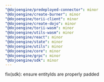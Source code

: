 ```yaml
---
"@dojoengine/predeployed-connector": minor
"@dojoengine/create-burner": minor
"@dojoengine/torii-client": minor
"@dojoengine/create-dojo": minor
"@dojoengine/torii-wasm": minor
"@dojoengine/utils-wasm": minor
"@dojoengine/react": minor
"@dojoengine/state": minor
"@dojoengine/utils": minor
"@dojoengine/core": minor
"@dojoengine/grpc": minor
"@dojoengine/sdk": minor
---
```


fix(sdk): ensure entityIds are properly padded
